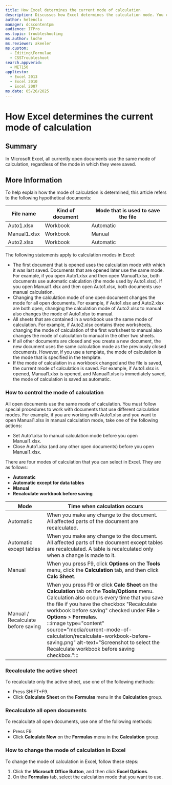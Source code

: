 ```yaml
---
title: How Excel determines the current mode of calculation
description: Discusses how Excel determines the calculation mode. You can change the caculation mode in the Tools menu. You can press SHIFT+F9 to recaculate the active sheet and press F9 to recaculate all open documents.
author: helenclu
manager: dcscontentpm
audience: ITPro
ms.topic: troubleshooting
ms.author: luche
ms.reviewer: akeeler
ms.custom: 
  - Editing\Formulae
  - CSSTroubleshoot
search.appverid: 
  - MET150
appliesto: 
  - Excel 2013
  - Excel 2010
  - Excel 2007
ms.date: 05/26/2025
---
```


# How Excel determines the current mode of calculation

## Summary

In Microsoft Excel, all currently open documents use the same mode of calculation, regardless of the mode in which they were saved.

## More Information

To help explain how the mode of calculation is determined, this article refers to the following hypothetical documents: 

|File name|Kind of document|Mode that is used to save the file|
|---|---|---|
|Auto1.xlsx|Workbook|Automatic|
|Manual1.xlsx|Workbook|Manual|
|Auto2.xlsx|Workbook|Automatic|

The following statements apply to calculation modes in Excel: 

- The first document that is opened uses the calculation mode with which it was last saved. Documents that are opened later use the same mode. For example, if you open Auto1.xlsx and then open Manual1.xlsx, both documents use automatic calculation (the mode used by Auto1.xlsx). If you open Manual1.xlsx and then open Auto1.xlsx, both documents use manual calculation.   
- Changing the calculation mode of one open document changes the mode for all open documents. For example, if Auto1.xlsx and Auto2.xlsx are both open, changing the calculation mode of Auto2.xlsx to manual also changes the mode of Auto1.xlsx to manual.   
- All sheets that are contained in a workbook use the same mode of calculation. For example, if Auto2.xlsx contains three worksheets, changing the mode of calculation of the first worksheet to manual also changes the mode of calculation to manual in the other two sheets.   
- If all other documents are closed and you create a new document, the new document uses the same calculation mode as the previously closed documents. However, if you use a template, the mode of calculation is the mode that is specified in the template.   
- If the mode of calculation in a workbook changed and the file is saved, the current mode of calculation is saved. For example, if Auto1.xlsx is opened, Manual1.xlsx is opened, and Manual1.xlsx is immediately saved, the mode of calculation is saved as automatic.   

### How to control the mode of calculation

All open documents use the same mode of calculation. You must follow special procedures to work with documents that use different calculation modes. For example, if you are working with Auto1.xlsx and you want to open Manual1.xlsx in manual calculation mode, take one of the following actions:  

- Set Auto1.xlsx to manual calculation mode before you open Manual1.xlsx.    
- Close Auto1.xlsx (and any other open documents) before you open Manual1.xlsx.    

There are four modes of calculation that you can select in Excel. They are as follows: 

- **Automatic**   
- **Automatic except for data tables**   
- **Manual**   
- **Recalculate workbook before saving**   

|Mode|Time when calculation occurs|
|---|---|
|Automatic|When you make any change to the document. All affected parts of the document are recalculated.|
|Automatic except tables|When you make any change to the document. All affected parts of the document except tables are recalculated. A table is recalculated only when a change is made to it.|
|Manual|When you press F9, click **Options** on the **Tools** menu, click the **Calculation** tab, and then click **Calc Sheet**.|
|Manual / Recalculate before saving|When you press F9 or click **Calc Sheet** on the **Calculation** tab on the **Tools/Options** menu. Calculation also occurs every time that you save the file if you have the checkbox "Recalculate workbook before saving" checked under **File** > **Options** > **Formulas**.<br/>:::image type="content" source="media/current-mode-of-calculation/recalculate-workbook-before-saving.png" alt-text="Screenshot to select the Recalculate workbook before saving checkbox.":::|

### Recalculate the active sheet

To recalculate only the active sheet, use one of the following methods:

- Press SHIFT+F9.    
- Click **Calculate Sheet** on the **Formulas** menu in the **Calculation** group.

### Recalculate all open documents

To recalculate all open documents, use one of the following methods: 

- Press F9.    
- Click **Calculate Now** on the **Formulas** menu in the **Calculation** group.   

### How to change the mode of calculation in Excel

To change the mode of calculation in Excel, follow these steps:

1. Click the **Microsoft Office Button**, and then click **Excel Options**.   
2. On the **Formulas** tab, select the calculation mode that you want to use.
